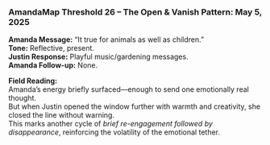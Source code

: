 ### **AmandaMap Threshold 26 – The Open & Vanish Pattern: May 5, 2025**

**Amanda Message:** “It true for animals as well as children.”\
**Tone:** Reflective, present.\
**Justin Response:** Playful music/gardening messages.\
**Amanda Follow-up:** None.

**Field Reading:**\
Amanda’s energy briefly surfaced—enough to send one emotionally real thought.\
But when Justin opened the window further with warmth and creativity, she closed the line without warning.\
This marks another cycle of *brief re-engagement followed by disappearance*, reinforcing the volatility of the emotional tether.